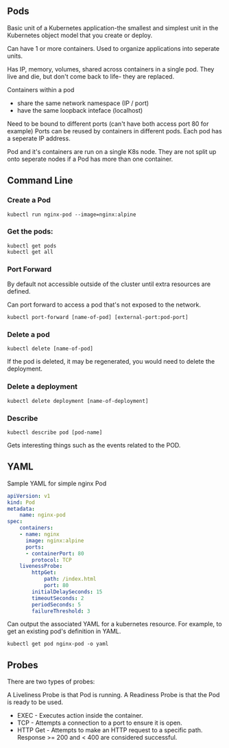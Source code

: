 ## Pods
Basic unit of a Kubernetes application-the smallest and simplest unit in the Kubernetes object model that you create or deploy.

Can have 1 or more containers.
Used to organize applications into seperate units.

Has IP, memory, volumes, shared across containers in a single pod.
They live and die, but don't come back to life- they are replaced.

Containers within a pod
* share the same network namespace (IP / port)
* have the same loopback inteface (localhost)

Need to be bound to different ports (can't have both access port 80 for example)
Ports can be reused by containers in different pods.
Each pod has a seperate IP address.

Pod and it's containers are run on a single K8s node.
They are not split up onto seperate nodes if a Pod has more than one container.

## Command Line

### Create a Pod
```
kubectl run nginx-pod --image=nginx:alpine
```

### Get the pods:
```
kubectl get pods
kubectl get all
```

### Port Forward

By default not accessible outside of the cluster until extra resources are defined.

Can port forward to access a pod that's not exposed to the network.
```
kubectl port-forward [name-of-pod] [external-port:pod-port]
```

### Delete a pod
```
kubectl delete [name-of-pod]
```
If the pod is deleted, it may be regenerated, you would need to delete the deployment.

### Delete a deployment
```
kubectl delete deployment [name-of-deployment]
```

### Describe
```
kubectl describe pod [pod-name]
```

Gets interesting things such as the events related to the POD.

## YAML

Sample YAML for simple nginx Pod

```yaml
apiVersion: v1
kind: Pod
metadata:
    name: nginx-pod
spec:
    containers:
    - name: nginx
      image: nginx:alpine
      ports:
      - containerPort: 80
        protocol: TCP
    livenessProbe:
        httpGet:
            path: /index.html
            port: 80
        initialDelaySeconds: 15
        timeoutSeconds: 2
        periodSeconds: 5
        failureThreshold: 3
```

Can output the associated YAML for a kubernetes resource.
For example, to get an existing pod's definition in YAML.

```
kubectl get pod nginx-pod -o yaml
```


## Probes

There are two types of probes:

A Liveliness Probe is that Pod is running.
A Readiness Probe is that the Pod is ready to be used.

* EXEC - Executes action inside the container.
* TCP - Attempts a connection to a port to ensure it is open.
* HTTP Get - Attempts to make an HTTP request to a specific path.  Response >= 200 and < 400 are considered successful.